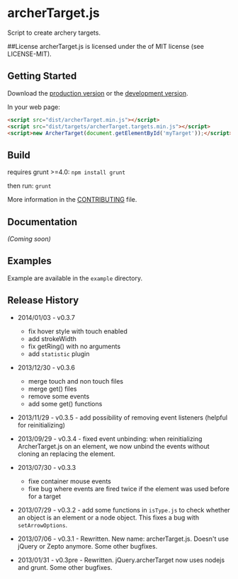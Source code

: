 # archerTarget.js

Script to create archery targets.

##License
archerTarget.js is licensed under the of MIT license (see LICENSE-MIT).

## Getting Started
Download the [production version][min] or the [development version][max].

[min]: https://raw.github.com/archer96/archerTarget.js/master/dist/archerTarget.min.js
[max]: https://raw.github.com/archer96/archerTarget.js/master/dist/archerTarget.js

In your web page:

```html
<script src="dist/archerTarget.min.js"></script>
<script src="dist/targets/archerTarget.targets.min.js"></script>
<script>new ArcherTarget(document.getElementById('myTarget'));</script>
```
## Build
requires grunt >=4.0:
`npm install grunt`

then run:
`grunt`

More information in the [CONTRIBUTING](https://github.com/archer96/archerTarget.js/master/CONTRIBUTING.md) file.

## Documentation
_(Coming soon)_

## Examples
Example are available in the `example` directory.

## Release History ##

- 2014/01/03 - v0.3.7
    - fix hover style with touch enabled
    - add strokeWidth
    - fix getRing() with no arguments
    - add `statistic` plugin

- 2013/12/30 - v0.3.6
    - merge touch and non touch files
    - merge get() files
    - remove some events
    - add some get() functions

- 2013/11/29 - v0.3.5 - add possibility of removing event listeners (helpful for reinitializing)

- 2013/09/29 - v0.3.4 - fixed event unbinding: when reinitializing ArcherTarget.js on an element, we now unbind the events without cloning an replacing the element.

- 2013/07/30 - v0.3.3
    - fixe container mouse events
    - fixe bug where events are fired twice if the element was used before for a target

- 2013/07/29 - v0.3.2 - add some functions in `isType.js` to check whether an object is an element or a node object. This fixes a bug with `setArrowOptions`.

- 2013/07/06 - v0.3.1 - Rewritten. New name: archerTarget.js. Doesn't use jQuery or Zepto anymore. Some other bugfixes.

- 2013/01/31 - v0.3pre - Rewritten. jQuery.archerTarget now uses nodejs and grunt. Some other bugfixes.

